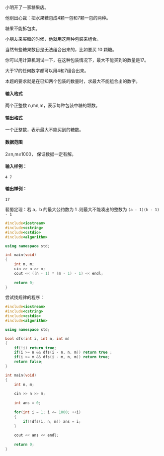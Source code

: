 小明开了一家糖果店。

他别出心裁：把水果糖包成4颗一包和7颗一包的两种。

糖果不能拆包卖。

小朋友来买糖的时候，他就用这两种包装来组合。

当然有些糖果数目是无法组合出来的，比如要买 10 颗糖。

你可以用计算机测试一下，在这种包装情况下，最大不能买到的数量是17。

大于17的任何数字都可以用4和7组合出来。

本题的要求就是在已知两个包装的数量时，求最大不能组合出的数字。

#### 输入格式

两个正整数 n,mn,m，表示每种包装中糖的颗数。

#### 输出格式

一个正整数，表示最大不能买到的糖数。

#### 数据范围

2≤n,m≤1000，
保证数据一定有解。

#### 输入样例：

```
4 7
```

#### 输出样例：

```
17
```



裴蜀定理：若 a，b 的最大公约数为 1 .则最大不能凑出的整数为 `(a - 1)(b - 1) - 1`

```cpp
#include<iostream>
#include<cstring>
#include<cstdio>
#include<algorithm>

using namespace std;

int main(void)
{
    int n, m;
    cin >> n >> m;
    cout << ((n - 1) * (m - 1) - 1) << endl;
    
    return 0;
}
```



尝试找规律的程序：

```cpp
#include<iostream>
#include<cstring>
#include<cstdio>
#include<algorithm>

using namespace std;

bool dfs(int i, int n, int m)
{
    if(!i) return true;
    if(i >= n && dfs(i - n, n, m)) return true ;
    if(i >= m && dfs(i - m, n, m)) return true;
    return false;
}

int main(void)
{
    int n, m;
    
    cin >> n >> m;
    
    int ans = 0;
    
    for(int i = 1; i <= 1000; ++i)
    {
        if(!dfs(i, n, m)) ans = i;     
    }
    
    cout << ans << endl;
    
    return 0;
}
```

